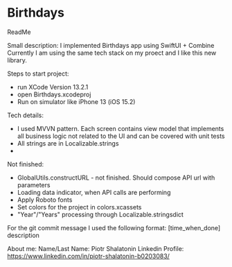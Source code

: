 # Birthdays

ReadMe

Small description:
I implemented Birthdays app using SwiftUI + Combine
Currently I am using the same tech stack on my proect and I like this new library.

Steps to start project:
- run XCode Version 13.2.1
- open Birthdays.xcodeproj
- Run on simulator like iPhone 13 (iOS 15.2)

Tech details:
- I used MVVN pattern. Each screen contains view model that implements all business logic
not related to the UI and can be covered with unit tests
- All strings are in Localizable.strings
- 

Not finished:
- GlobalUtils.constructURL - not finished. Should compose API url with parameters
- Loading data indicator, when API calls are performing
- Apply Roboto fonts
- Set colors for the project in colors.xcassets
- "Year"/"Years" processing through Localizable.stringsdict

For the git commit message I used the following format:
[time_when_done] description

About me: 
Name/Last Name: Piotr Shalatonin
Linkedin Profile: https://www.linkedin.com/in/piotr-shalatonin-b0203083/